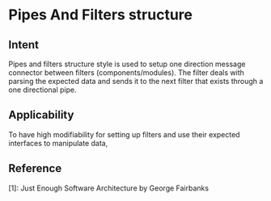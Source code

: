 # Pipes And Filters structure

## Intent
Pipes and filters structure style is used to setup one direction message connector between filters (components/modules).
 The filter deals with parsing the expected data and sends it to the next filter that exists through a one 
 directional pipe. 

## Applicability
To have high modifiability for setting up filters and use their expected interfaces to manipulate data,

## Reference
[1]: Just Enough Software Architecture by George Fairbanks